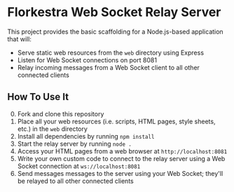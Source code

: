 Florkestra Web Socket Relay Server
==================================

This project provides the basic scaffolding for a Node.js-based application that will:
* Serve static web resources from the <code>web</code> directory using Express
* Listen for Web Socket connections on port 8081
* Relay incoming messages from a Web Socket client to all other connected clients

How To Use It
-------------

0. Fork and clone this repository
1. Place all your web resources (i.e. scripts, HTML pages, style sheets, etc.) in the <code>web</code> directory
2. Install all dependencies by running <code>npm install</code>
3. Start the relay server by running <code>node .</code>
4. Access your HTML pages from a web browser at <code>http://localhost:8081</code>
5. Write your own custom code to connect to the relay server using a Web Socket connection at <code>ws://localhost:8081</code>
6. Send messages messages to the server using your Web Socket; they'll be relayed to all other connected clients
